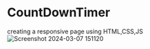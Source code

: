 # CountDownTimer
creating a responsive page using HTML,CSS,JS
![Screenshot 2024-03-07 151120](https://github.com/SonaliRavichandran/CountDownTimer/assets/147693861/dc75f6e4-9a61-4a8e-b28b-68d663e9f667)


